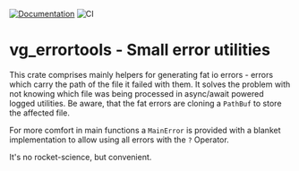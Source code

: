[![Documentation](https://docs.rs/vg_errortools/badge.svg)](https://docs.rs/vg_errortools)
![CI](https://github.com/VolumeGraphics/vg_errortools/actions/workflows/rust.yml/badge.svg?branch=main "CI")

# vg_errortools - Small error utilities

This crate comprises mainly helpers for generating fat io errors - errors which carry the path of the file it failed with them.
It solves the problem with not knowing which file was being processed in async/await powered logged utilities. 
Be aware, that the fat errors are cloning a `PathBuf` to store the affected file.

For more comfort in main functions a `MainError` is provided with a blanket implementation to allow using all errors with the `?` Operator.

It's no rocket-science, but convenient.